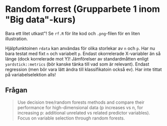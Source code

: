 # Random forrest (Grupparbete 1 inom "Big data"-kurs)

Bara ett litet utkast"! Se `rf.R` för lite kod och `.png`-filen för en liten illustration. 

Hjälpfunktoinen `rdata` kan användas för olika storlekar av `n` och `p`. Har nu bara testat med fixt `n` och variabelt `p`. 
Endast okorrelerade X-variabler än så länge (dock korrelerade mot Y)!
Jämförelser av standardmåtten enligt `yardstick::metrics` (bör kanske tänka till vad som är relevant). Endast regression (men bör vara lätt ändra till klassifikatoin också ev). 
Har inte tittat på variabelselektion alls!


## Frågan

> Use decision tree/random forests methods and compare their performance for high-dimensional data 
> (p increases vs n, for increasing p: additional unrelated vs related predictor variables). 
> Focus on variable selection through random forests.

